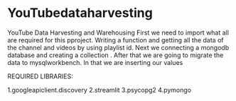 # YouTubedataharvesting
YouTube Data Harvesting and Warehousing
First we need to import what all are required for this pproject.
Writing a function and getting all the data of the channel and videos by using playlist id.
Next we connecting a mongodb database and creating a collection .
After that we are going to migrate the data to mysqlworkbench. In that we are inserting  our values



REQUIRED LIBRARIES:

1.googleapiclient.discovery
2.streamlit
3.psycopg2
4.pymongo
